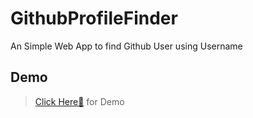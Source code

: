 # GithubProfileFinder
An Simple Web App to find Github User using Username
## Demo
> [Click Here🚀](https://varshithvhegde.me/GithubProfileFinder) for Demo
